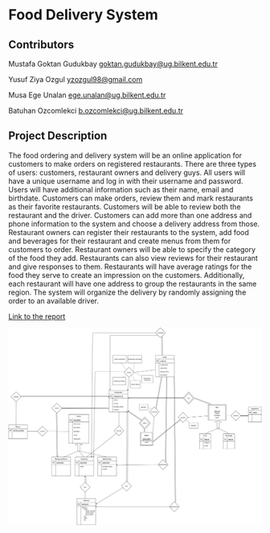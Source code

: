 # Food Delivery System

## Contributors

Mustafa Goktan Gudukbay goktan.gudukbay@ug.bilkent.edu.tr

Yusuf Ziya Ozgul  yzozgul98@gmail.com

Musa Ege Unalan ege.unalan@ug.bilkent.edu.tr

Batuhan Ozcomlekci  b.ozcomlekci@ug.bilkent.edu.tr

## Project Description

The food ordering and delivery system will be an online application for customers to make orders on registered restaurants. There are three types of users: customers, restaurant owners and delivery guys. All users will have a unique username and log in with their username and password. Users will have additional information such as their name, email and birthdate. Customers can make orders, review them and mark restaurants as their favorite restaurants. Customers will be able to review both the restaurant and the driver. Customers can add more than one address and phone information to the system and choose a delivery address from those. Restaurant owners can register their restaurants to the system, add food and beverages for their restaurant and create menus from them for customers to order. Restaurant owners will be able to specify the category of the food they add. Restaurants can also view reviews for their restaurant and give responses to them. Restaurants will have average ratings for the food they serve to create an impression on the customers. Additionally, each restaurant will have one address to group the restaurants in the same region. The system will organize the delivery by randomly assigning the order to an available driver.

[Link to the report](https://bozcomlekci.github.io/CS353-Project/CS353Proposal.pdf)

![E/R Diagram](/assets/images/FoodOrderDeliverySystemERDiagram.png)

